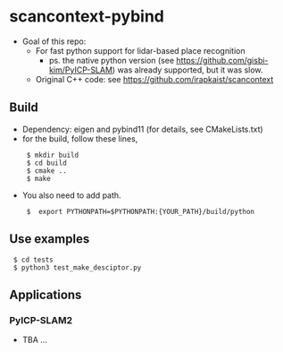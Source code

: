 # scancontext-pybind
- Goal of this repo: 
  - For fast python support for lidar-based place recognition 
    - ps. the native python version (see https://github.com/gisbi-kim/PyICP-SLAM) was already supported, but it was slow.  
  - Original C++ code: see https://github.com/irapkaist/scancontext

## Build 
- Dependency: eigen and pybind11 (for details, see CMakeLists.txt)
- for the build, follow these lines,  
  ```
   $ mkdir build
   $ cd build
   $ cmake ..
   $ make
  ```
- You also need to add path. 
  ```
   $  export PYTHONPATH=$PYTHONPATH:{YOUR_PATH}/build/python
  ```
## Use examples  
  ```
   $ cd tests 
   $ python3 test_make_desciptor.py
  ```

## Applications 
### PyICP-SLAM2 
- TBA ... 
